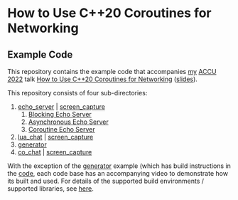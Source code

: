 # How to Use C++20 Coroutines for Networking

## Example Code

This repository contains the example code that accompanies [my](http://www.james-pascoe.com)
 [ACCU 2022](https://accu.org/conf-news/2022/2022-01-21-accu2022schedulepubished/) talk
[How to Use C++20 Coroutines for Networking](https://accu.digital-medium.co.uk/session/how-to-use-c20-coroutines-for-networking/) ([slides](https://jamespascoe.github.io/accu2022)).

 This repository consists of four sub-directories:

1. [echo_server](https://github.com/jamespascoe/accu2022-example-code/tree/master/echo_server) | [screen_capture](https://jamespascoe.github.io/accu2022/#/5/3)
    1. [Blocking Echo Server](https://github.com/jamespascoe/accu2022-example-code/blob/master/echo_server/echo_server_blocking.cpp)
    2. [Asynchronous Echo Server](https://github.com/jamespascoe/accu2022-example-code/blob/master/echo_server/echo_server_async.cpp)
    3. [Coroutine Echo Server](https://github.com/jamespascoe/accu2022-example-code/blob/master/echo_server/echo_server_coroutine.cpp)
2. [lua_chat](https://github.com/jamespascoe/accu2022-example-code/tree/master/lua_chat/lua_chat.lua) | [screen_capture](https://jamespascoe.github.io/accu2022/#/6/7)
3. [generator](https://github.com/jamespascoe/accu2022-example-code/tree/master/generator/card_dealer.cpp)
4. [co_chat](https://github.com/jamespascoe/accu2022-example-code/tree/master/co_chat/co_chat.cpp) | [screen_capture](https://jamespascoe.github.io/accu2022/#/8/2)

With the exception of the [generator](https://github.com/jamespascoe/accu2022-example-code/tree/master/generator/) example (which has build instructions in the [code](https://github.com/jamespascoe/accu2022-example-code/tree/master/generator/card_dealer.cpp), each code base has an accompanying video to demonstrate how its built and used. For details of the supported build environments / supported libraries, see [here](https://jamespascoe.github.io/accu2022/#/4/0/6).
